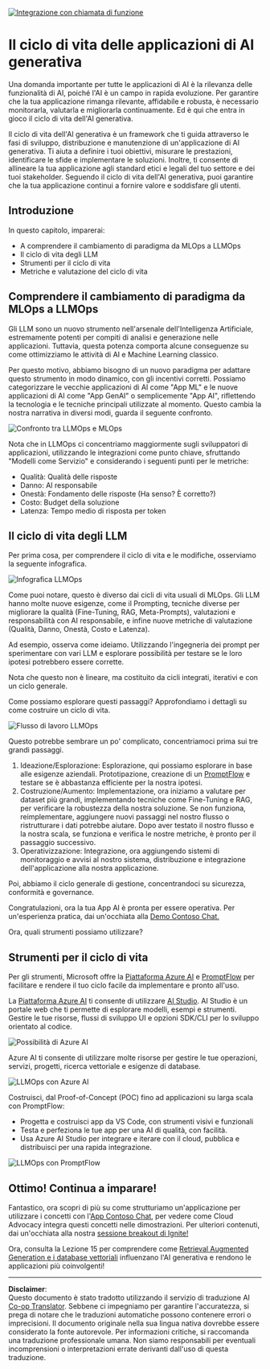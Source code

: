 <!--
CO_OP_TRANSLATOR_METADATA:
{
  "original_hash": "b9d32511b27373a1b21b5789d4fda057",
  "translation_date": "2025-10-17T16:10:36+00:00",
  "source_file": "14-the-generative-ai-application-lifecycle/README.md",
  "language_code": "it"
}
-->
[![Integrazione con chiamata di funzione](../../../translated_images/14-lesson-banner.066d74a31727ac121eeac06376a068a397d8e335281e63ce94130d11f516e46b.it.png)](https://youtu.be/ewtQY_RJrzs?si=dyJ2bjiljH7UUHCh)

# Il ciclo di vita delle applicazioni di AI generativa

Una domanda importante per tutte le applicazioni di AI è la rilevanza delle funzionalità di AI, poiché l'AI è un campo in rapida evoluzione. Per garantire che la tua applicazione rimanga rilevante, affidabile e robusta, è necessario monitorarla, valutarla e migliorarla continuamente. Ed è qui che entra in gioco il ciclo di vita dell'AI generativa.

Il ciclo di vita dell'AI generativa è un framework che ti guida attraverso le fasi di sviluppo, distribuzione e manutenzione di un'applicazione di AI generativa. Ti aiuta a definire i tuoi obiettivi, misurare le prestazioni, identificare le sfide e implementare le soluzioni. Inoltre, ti consente di allineare la tua applicazione agli standard etici e legali del tuo settore e dei tuoi stakeholder. Seguendo il ciclo di vita dell'AI generativa, puoi garantire che la tua applicazione continui a fornire valore e soddisfare gli utenti.

## Introduzione

In questo capitolo, imparerai:

- A comprendere il cambiamento di paradigma da MLOps a LLMOps
- Il ciclo di vita degli LLM
- Strumenti per il ciclo di vita
- Metriche e valutazione del ciclo di vita

## Comprendere il cambiamento di paradigma da MLOps a LLMOps

Gli LLM sono un nuovo strumento nell'arsenale dell'Intelligenza Artificiale, estremamente potenti per compiti di analisi e generazione nelle applicazioni. Tuttavia, questa potenza comporta alcune conseguenze su come ottimizziamo le attività di AI e Machine Learning classico.

Per questo motivo, abbiamo bisogno di un nuovo paradigma per adattare questo strumento in modo dinamico, con gli incentivi corretti. Possiamo categorizzare le vecchie applicazioni di AI come "App ML" e le nuove applicazioni di AI come "App GenAI" o semplicemente "App AI", riflettendo la tecnologia e le tecniche principali utilizzate al momento. Questo cambia la nostra narrativa in diversi modi, guarda il seguente confronto.

![Confronto tra LLMOps e MLOps](../../../translated_images/01-llmops-shift.29bc933cb3bb0080a562e1655c0c719b71a72c3be6252d5c564b7f598987e602.it.png)

Nota che in LLMOps ci concentriamo maggiormente sugli sviluppatori di applicazioni, utilizzando le integrazioni come punto chiave, sfruttando "Modelli come Servizio" e considerando i seguenti punti per le metriche:

- Qualità: Qualità delle risposte
- Danno: AI responsabile
- Onestà: Fondamento delle risposte (Ha senso? È corretto?)
- Costo: Budget della soluzione
- Latenza: Tempo medio di risposta per token

## Il ciclo di vita degli LLM

Per prima cosa, per comprendere il ciclo di vita e le modifiche, osserviamo la seguente infografica.

![Infografica LLMOps](../../../translated_images/02-llmops.70a942ead05a7645db740f68727d90160cb438ab71f0fb20548bc7fe5cad83ff.it.png)

Come puoi notare, questo è diverso dai cicli di vita usuali di MLOps. Gli LLM hanno molte nuove esigenze, come il Prompting, tecniche diverse per migliorare la qualità (Fine-Tuning, RAG, Meta-Prompts), valutazioni e responsabilità con AI responsabile, e infine nuove metriche di valutazione (Qualità, Danno, Onestà, Costo e Latenza).

Ad esempio, osserva come ideiamo. Utilizzando l'ingegneria dei prompt per sperimentare con vari LLM e esplorare possibilità per testare se le loro ipotesi potrebbero essere corrette.

Nota che questo non è lineare, ma costituito da cicli integrati, iterativi e con un ciclo generale.

Come possiamo esplorare questi passaggi? Approfondiamo i dettagli su come costruire un ciclo di vita.

![Flusso di lavoro LLMOps](../../../translated_images/03-llm-stage-flows.3a1e1c401235a6cfa886ed6ba04aa52a096a545e1bc44fa54d7d5983a7201892.it.png)

Questo potrebbe sembrare un po' complicato, concentriamoci prima sui tre grandi passaggi.

1. Ideazione/Esplorazione: Esplorazione, qui possiamo esplorare in base alle esigenze aziendali. Prototipazione, creazione di un [PromptFlow](https://microsoft.github.io/promptflow/index.html?WT.mc_id=academic-105485-koreyst) e testare se è abbastanza efficiente per la nostra ipotesi.
2. Costruzione/Aumento: Implementazione, ora iniziamo a valutare per dataset più grandi, implementando tecniche come Fine-Tuning e RAG, per verificare la robustezza della nostra soluzione. Se non funziona, reimplementare, aggiungere nuovi passaggi nel nostro flusso o ristrutturare i dati potrebbe aiutare. Dopo aver testato il nostro flusso e la nostra scala, se funziona e verifica le nostre metriche, è pronto per il passaggio successivo.
3. Operativizzazione: Integrazione, ora aggiungendo sistemi di monitoraggio e avvisi al nostro sistema, distribuzione e integrazione dell'applicazione alla nostra applicazione.

Poi, abbiamo il ciclo generale di gestione, concentrandoci su sicurezza, conformità e governance.

Congratulazioni, ora la tua App AI è pronta per essere operativa. Per un'esperienza pratica, dai un'occhiata alla [Demo Contoso Chat.](https://nitya.github.io/contoso-chat/?WT.mc_id=academic-105485-koreys)

Ora, quali strumenti possiamo utilizzare?

## Strumenti per il ciclo di vita

Per gli strumenti, Microsoft offre la [Piattaforma Azure AI](https://azure.microsoft.com/solutions/ai/?WT.mc_id=academic-105485-koreys) e [PromptFlow](https://microsoft.github.io/promptflow/index.html?WT.mc_id=academic-105485-koreyst) per facilitare e rendere il tuo ciclo facile da implementare e pronto all'uso.

La [Piattaforma Azure AI](https://azure.microsoft.com/solutions/ai/?WT.mc_id=academic-105485-koreys) ti consente di utilizzare [AI Studio](https://ai.azure.com/?WT.mc_id=academic-105485-koreys). AI Studio è un portale web che ti permette di esplorare modelli, esempi e strumenti. Gestire le tue risorse, flussi di sviluppo UI e opzioni SDK/CLI per lo sviluppo orientato al codice.

![Possibilità di Azure AI](../../../translated_images/04-azure-ai-platform.80203baf03a12fa8b166e194928f057074843d1955177baf0f5b53d50d7b6153.it.png)

Azure AI ti consente di utilizzare molte risorse per gestire le tue operazioni, servizi, progetti, ricerca vettoriale e esigenze di database.

![LLMOps con Azure AI](../../../translated_images/05-llm-azure-ai-prompt.a5ce85cdbb494bdf95420668e3464aae70d8b22275a744254e941dd5e73ae0d2.it.png)

Costruisci, dal Proof-of-Concept (POC) fino ad applicazioni su larga scala con PromptFlow:

- Progetta e costruisci app da VS Code, con strumenti visivi e funzionali
- Testa e perfeziona le tue app per una AI di qualità, con facilità.
- Usa Azure AI Studio per integrare e iterare con il cloud, pubblica e distribuisci per una rapida integrazione.

![LLMOps con PromptFlow](../../../translated_images/06-llm-promptflow.a183eba07a3a7fdf4aa74db92a318b8cbbf4a608671f6b166216358d3203d8d4.it.png)

## Ottimo! Continua a imparare!

Fantastico, ora scopri di più su come strutturiamo un'applicazione per utilizzare i concetti con l'[App Contoso Chat](https://nitya.github.io/contoso-chat/?WT.mc_id=academic-105485-koreyst), per vedere come Cloud Advocacy integra questi concetti nelle dimostrazioni. Per ulteriori contenuti, dai un'occhiata alla nostra [sessione breakout di Ignite!
](https://www.youtube.com/watch?v=DdOylyrTOWg)

Ora, consulta la Lezione 15 per comprendere come [Retrieval Augmented Generation e i database vettoriali](../15-rag-and-vector-databases/README.md?WT.mc_id=academic-105485-koreyst) influenzano l'AI generativa e rendono le applicazioni più coinvolgenti!

---

**Disclaimer**:  
Questo documento è stato tradotto utilizzando il servizio di traduzione AI [Co-op Translator](https://github.com/Azure/co-op-translator). Sebbene ci impegniamo per garantire l'accuratezza, si prega di notare che le traduzioni automatiche possono contenere errori o imprecisioni. Il documento originale nella sua lingua nativa dovrebbe essere considerato la fonte autorevole. Per informazioni critiche, si raccomanda una traduzione professionale umana. Non siamo responsabili per eventuali incomprensioni o interpretazioni errate derivanti dall'uso di questa traduzione.